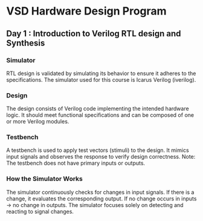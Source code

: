 # VSD Hardware Design Program

## Day 1 : Introduction to Verilog RTL design and Synthesis

### Simulator
RTL design is validated by simulating its behavior to ensure it adheres to the specifications.
The simulator used for this course is Icarus Verilog (iverilog).

### Design
The design consists of Verilog code implementing the intended hardware logic.
It should meet functional specifications and can be composed of one or more Verilog modules.

### Testbench
A testbench is used to apply test vectors (stimuli) to the design.
It mimics input signals and observes the response to verify design correctness.
Note: The testbench does not have primary inputs or outputs.

### How the Simulator Works
The simulator continuously checks for changes in input signals.
If there is a change, it evaluates the corresponding output.
If no change occurs in inputs → no change in outputs.
The simulator focuses solely on detecting and reacting to signal changes.

